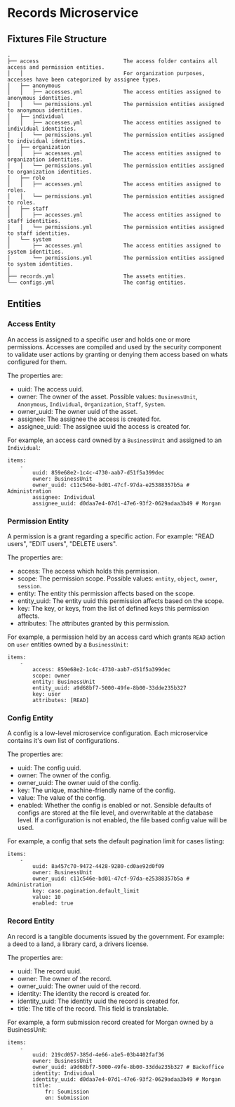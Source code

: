 # Records Microservice

## Fixtures File Structure

```
.
├── access                           The access folder contains all access and permission entities.
│   │                                For organization purposes, accesses have been categorized by assignee types.
│   ├── anonymous
│   │   ├── accesses.yml             The access entities assigned to anonymous identities.
│   │   └── permissions.yml          The permission entities assigned to anonymous identities.
│   ├── individual
│   │   ├── accesses.yml             The access entities assigned to individual identities.
│   │   └── permissions.yml          The permission entities assigned to individual identities.
│   ├── organization
│   │   ├── accesses.yml             The access entities assigned to organization identities.
│   │   └── permissions.yml          The permission entities assigned to organization identities.
│   ├── role
│   │   ├── accesses.yml             The access entities assigned to roles.
│   │   └── permissions.yml          The permission entities assigned to roles.
│   ├── staff
│   │   ├── accesses.yml             The access entities assigned to staff identities.
│   │   └── permissions.yml          The permission entities assigned to staff identities.
│   └── system
│       ├── accesses.yml             The access entities assigned to system identities.
│       └── permissions.yml          The permission entities assigned to system identities.
│
├── records.yml                      The assets entities.
└── configs.yml                      The config entities.
```

## Entities

### Access Entity

An access is assigned to a specific user and holds one or more permissions. Accesses are compiled and used by the security component to validate user actions by granting or denying them access based on whats configured for them.

The properties are:

- uuid: The access uuid.
- owner: The owner of the asset. Possible values: `BusinessUnit`, `Anonymous`, `Individual`, `Organization`, `Staff`, `System`.
- owner_uuid: The owner uuid of the asset.
- assignee: The assignee the access is created for.
- assignee_uuid: The assignee uuid the access is created for.

For example, an access card owned by a `BusinessUnit` and assigned to an `Individual`:

```
items:
    -
        uuid: 859e68e2-1c4c-4730-aab7-d51f5a399dec
        owner: BusinessUnit
        owner_uuid: c11c546e-bd01-47cf-97da-e25388357b5a # Administration
        assignee: Individual
        assignee_uuid: d0daa7e4-07d1-47e6-93f2-0629adaa3b49 # Morgan
```

### Permission Entity

A permission is a grant regarding a specific action. For example: "READ users", "EDIT users", "DELETE users".

The properties are:

- access: The access which holds this permission.
- scope: The permission scope. Possible values: `entity`, `object`, `owner`, `session`.
- entity: The entity this permission affects based on the scope.
- entity_uuid: The entity uuid this permission affects based on the scope.
- key: The key, or keys, from the list of defined keys this permission affects.
- attributes: The attributes granted by this permission.

For example, a permission held by an access card which grants `READ` action on `user` entities owned by a `BusinessUnit`:

```
items:
    -
        access: 859e68e2-1c4c-4730-aab7-d51f5a399dec
        scope: owner
        entity: BusinessUnit
        entity_uuid: a9d68bf7-5000-49fe-8b00-33dde235b327
        key: user
        attributes: [READ]
```

### Config Entity

A config is a low-level microservice configuration. Each microservice contains it's own list of configurations.

The properties are:

- uuid: The config uuid.
- owner: The owner of the config.
- owner_uuid: The owner uuid of the config.
- key: The unique, machine-friendly name of the config.
- value: The value of the config.
- enabled: Whether the config is enabled or not. Sensible defaults of configs are stored at the file level, and overwritable at the database level. If a configuration is not enabled, the file based config value will be used.

For example, a config that sets the default pagination limit for cases listing:

```
items:
    -
        uuid: 8a457c70-9472-4428-9280-cd0ae92d0f09
        owner: BusinessUnit
        owner_uuid: c11c546e-bd01-47cf-97da-e25388357b5a # Administration
        key: case.pagination.default_limit
        value: 10
        enabled: true
```

### Record Entity

An record is a tangible documents issued by the government. For example: a deed to a land, a library card, a drivers license.

The properties are:

- uuid: The record uuid.
- owner: The owner of the record.
- owner_uuid: The owner uuid of the record.
- identity: The identity the record is created for.
- identity_uuid: The identity uuid the record is created for.
- title: The title of the record. This field is translatable.

For example, a form submission record created for Morgan owned by a BusinessUnit:

```
items:
    -
        uuid: 219cd057-385d-4e66-a1e5-03b4402faf36
        owner: BusinessUnit
        owner_uuid: a9d68bf7-5000-49fe-8b00-33dde235b327 # Backoffice
        identity: Individual
        identity_uuid: d0daa7e4-07d1-47e6-93f2-0629adaa3b49 # Morgan
        title:
            fr: Soumission
            en: Submission
```
